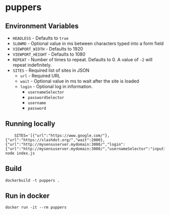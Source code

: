 # puppers

## Environment Variables

* `HEADLESS` - Defaults to `true`
* `SLOWMO` - Optional value in ms between characters typed into a form field
* `VIEWPORT_WIDTH` - Defaults to 1920
* `VIEWPORT_HEIGHT` - Defaults to 1080
* `REPEAT` - Number of times to repeat. Defaults to 0. A value of `-2` will repeat indefinitely.
* `SITES` - Required list of sites in JSON
  * `url` - Required URL
  * `wait` - Optional value in ms to wait after the site is loaded
  * `login` - Optional log in information.
    * `usernameSelector`
    * `passwordSelector`
    * `username`
    * `password`

## Running locally

        SITES='[{"url":"https://www.google.com/"},{"url":"https://slashdot.org/","wait":2000},{"url":"http://mysensuserver.mydomain:3000/","login":{"url":"http://mysensuserver.mydomain:3000/","usernameSelector":"input[name=\"username\"]","passwordSelector":"input[name=\"pass\"]","username":"adminuser","password":"adminpassword"}}]' node index.js

## Build

    dockerbuild -t puppers .

## Run in docker

    docker run -it --rm puppers